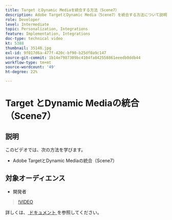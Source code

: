 ```yaml
---
title: Target とDynamic Mediaを統合する方法（Scene7）
description: Adobe TargetとDynamic Media（Scene7）を統合する方法について説明します。
role: Developer
level: Intermediate
topic: Personalization, Integrations
feature: Implementation, Integrations
doc-type: technical video
kt: 5388
thumbnail: 35148.jpg
exl-id: 9f017d6a-477f-420c-bf90-b25df0a9c147
source-git-commit: 1b14e7987309bc4104fa842558861eeedb0ddb44
workflow-type: tm+mt
source-wordcount: '49'
ht-degree: 22%

---
```


# Target とDynamic Mediaの統合（Scene7）

## 説明

このビデオでは、次の方法を学びます。

* Adobe TargetとDynamic Mediaの統合（Scene7）

## 対象オーディエンス

* 開発者

>[!VIDEO](https://video.tv.adobe.com/v/35148/?quality=12)

詳しくは、[ ドキュメント ](https://experienceleague.adobe.com/docs/target/using/administer/scene7-settings.html?lang=en) を参照してください。
